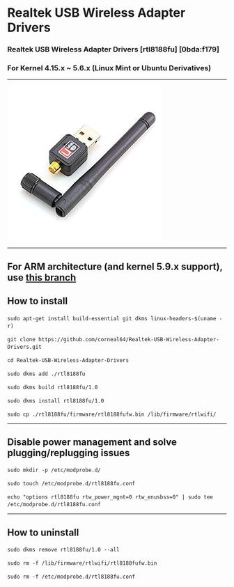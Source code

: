 # Realtek USB Wireless Adapter Drivers

### Realtek USB Wireless Adapter Drivers [rtl8188fu] [0bda:f179]

### For Kernel 4.15.x ~ 5.6.x (Linux Mint or Ubuntu Derivatives)

------------------

![Alt text](/realtek-usb-wireless-adapter.jpg?raw=true "Realtek USB Wireless Adapter")

------------------
For ARM architecture (and kernel 5.9.x support), use [this branch](https://github.com/corneal64/Realtek-USB-Wireless-Adapter-Drivers/tree/ARM-driver)
------------------



## How to install

`sudo apt-get install build-essential git dkms linux-headers-$(uname -r)`

`git clone https://github.com/corneal64/Realtek-USB-Wireless-Adapter-Drivers.git`

`cd Realtek-USB-Wireless-Adapter-Drivers`

`sudo dkms add ./rtl8188fu`

`sudo dkms build rtl8188fu/1.0`

`sudo dkms install rtl8188fu/1.0`

`sudo cp ./rtl8188fu/firmware/rtl8188fufw.bin /lib/firmware/rtlwifi/`

------------------

## Disable power management and solve plugging/replugging issues

`sudo mkdir -p /etc/modprobe.d/`

`sudo touch /etc/modprobe.d/rtl8188fu.conf`

`echo "options rtl8188fu rtw_power_mgnt=0 rtw_enusbss=0" | sudo tee /etc/modprobe.d/rtl8188fu.conf`

------------------

## How to uninstall

`sudo dkms remove rtl8188fu/1.0 --all`

`sudo rm -f /lib/firmware/rtlwifi/rtl8188fufw.bin`

`sudo rm -f /etc/modprobe.d/rtl8188fu.conf`

